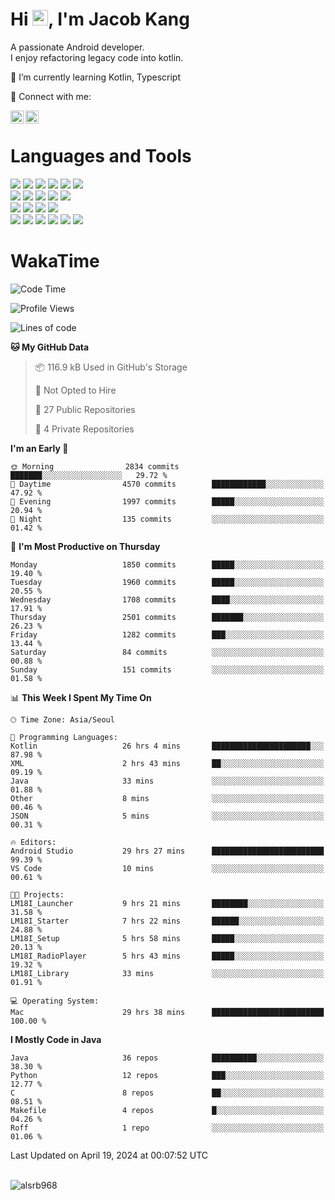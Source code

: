 # Hi <img src="https://media.giphy.com/media/hvRJCLFzcasrR4ia7z/giphy.gif" width="25px">, I'm Jacob Kang
A passionate Android developer.
</br>
I enjoy refactoring legacy code into kotlin.

🌱 I’m currently learning Kotlin, Typescript

🤝 Connect with me:

<a href="https://www.linkedin.com/in/minkyu-kang-b7477b1b2/"><img align="left" src="https://raw.githubusercontent.com/yushi1007/yushi1007/main/images/linkedin.svg" alt="Minkyu Kang | LinkedIn" width="21px"/></a>
<a href="https://www.instagram.com/_jacob_kang/"><img align="left" src="https://raw.githubusercontent.com/yushi1007/yushi1007/main/images/instagram.svg" alt="Jacob Kang | Instagram" width="21px"/></a>

</br>

# Languages and Tools

<div align="left">
<img src="https://img.shields.io/badge/java-007396?logo=java&logoColor=white"/>
<img src="https://img.shields.io/badge/kotlin-7F52FF?logo=kotlin&logoColor=white"/>
<img src="https://img.shields.io/badge/python-3776AB?logo=python&logoColor=white"/>
<img src="https://img.shields.io/badge/bash shell-4EAA25?logo=gnubash&logoColor=white"/>
<img src="https://img.shields.io/badge/c-A8B9CC?logo=c&logoColor=white"/>
<img src="https://img.shields.io/badge/c++-00599C?logo=c%2b%2b&logoColor=white"/>
</div>
<div align="left">
<img src="https://img.shields.io/badge/git-F05032?logo=git&logoColor=white"/>
<img src="https://img.shields.io/badge/github-181717?logo=github&logoColor=white"/>
<img src="https://img.shields.io/badge/mysql-4479A1?logo=mysql&logoColor=white"/>
<img src="https://img.shields.io/badge/sqlite-003B57?logo=sqlite&logoColor=white"/>
<img src="https://img.shields.io/badge/amazon AWS-232F3E?logo=amazonaws&logoColor=white"/>
</div>
<div align="left">
<img src="https://img.shields.io/badge/android-3DDC84?logo=android&logoColor=white"/>
<img src="https://img.shields.io/badge/linux-FCC624?logo=linux&logoColor=white"/>
<img src="https://img.shields.io/badge/flask-000000?logo=flask&logoColor=white"/>
<img src="https://img.shields.io/badge/arduino-00979D?logo=arduino&logoColor=white"/>
</div>
<div align="left">
<img src="https://img.shields.io/badge/slack-4A154B?logo=slack&logoColor=white"/>
<img src="https://img.shields.io/badge/notion-000000?logo=notion&logoColor=white"/>
<img src="https://img.shields.io/badge/jira-0052CC?logo=jira&logoColor=white"/>
<img src="https://img.shields.io/badge/postman-FF6C37?logo=postman&logoColor=white"/>
<img src="https://img.shields.io/badge/intellij-000000?logo=intellijidea&logoColor=white"/>
<img src="https://img.shields.io/badge/pycharm-000000?logo=pycharm&logoColor=white"/>
</div>

# WakaTime

<!--START_SECTION:waka-->
![Code Time](http://img.shields.io/badge/Code%20Time-3%2C701%20hrs%2059%20mins-blue)

![Profile Views](http://img.shields.io/badge/Profile%20Views-0-blue)

![Lines of code](https://img.shields.io/badge/From%20Hello%20World%20I%27ve%20Written-7.1%20million%20lines%20of%20code-blue)

**🐱 My GitHub Data** 

> 📦 116.9 kB Used in GitHub's Storage 
 > 
> 🚫 Not Opted to Hire
 > 
> 📜 27 Public Repositories 
 > 
> 🔑 4 Private Repositories 
 > 
**I'm an Early 🐤** 

```text
🌞 Morning                2834 commits        ███████░░░░░░░░░░░░░░░░░░   29.72 % 
🌆 Daytime                4570 commits        ████████████░░░░░░░░░░░░░   47.92 % 
🌃 Evening                1997 commits        █████░░░░░░░░░░░░░░░░░░░░   20.94 % 
🌙 Night                  135 commits         ░░░░░░░░░░░░░░░░░░░░░░░░░   01.42 % 
```
📅 **I'm Most Productive on Thursday** 

```text
Monday                   1850 commits        █████░░░░░░░░░░░░░░░░░░░░   19.40 % 
Tuesday                  1960 commits        █████░░░░░░░░░░░░░░░░░░░░   20.55 % 
Wednesday                1708 commits        ████░░░░░░░░░░░░░░░░░░░░░   17.91 % 
Thursday                 2501 commits        ███████░░░░░░░░░░░░░░░░░░   26.23 % 
Friday                   1282 commits        ███░░░░░░░░░░░░░░░░░░░░░░   13.44 % 
Saturday                 84 commits          ░░░░░░░░░░░░░░░░░░░░░░░░░   00.88 % 
Sunday                   151 commits         ░░░░░░░░░░░░░░░░░░░░░░░░░   01.58 % 
```


📊 **This Week I Spent My Time On** 

```text
🕑︎ Time Zone: Asia/Seoul

💬 Programming Languages: 
Kotlin                   26 hrs 4 mins       ██████████████████████░░░   87.98 % 
XML                      2 hrs 43 mins       ██░░░░░░░░░░░░░░░░░░░░░░░   09.19 % 
Java                     33 mins             ░░░░░░░░░░░░░░░░░░░░░░░░░   01.88 % 
Other                    8 mins              ░░░░░░░░░░░░░░░░░░░░░░░░░   00.46 % 
JSON                     5 mins              ░░░░░░░░░░░░░░░░░░░░░░░░░   00.31 % 

🔥 Editors: 
Android Studio           29 hrs 27 mins      █████████████████████████   99.39 % 
VS Code                  10 mins             ░░░░░░░░░░░░░░░░░░░░░░░░░   00.61 % 

🐱‍💻 Projects: 
LM18I_Launcher           9 hrs 21 mins       ████████░░░░░░░░░░░░░░░░░   31.58 % 
LM18I_Starter            7 hrs 22 mins       ██████░░░░░░░░░░░░░░░░░░░   24.88 % 
LM18I_Setup              5 hrs 58 mins       █████░░░░░░░░░░░░░░░░░░░░   20.13 % 
LM18I_RadioPlayer        5 hrs 43 mins       █████░░░░░░░░░░░░░░░░░░░░   19.32 % 
LM18I_Library            33 mins             ░░░░░░░░░░░░░░░░░░░░░░░░░   01.91 % 

💻 Operating System: 
Mac                      29 hrs 38 mins      █████████████████████████   100.00 % 
```

**I Mostly Code in Java** 

```text
Java                     36 repos            ██████████░░░░░░░░░░░░░░░   38.30 % 
Python                   12 repos            ███░░░░░░░░░░░░░░░░░░░░░░   12.77 % 
C                        8 repos             ██░░░░░░░░░░░░░░░░░░░░░░░   08.51 % 
Makefile                 4 repos             █░░░░░░░░░░░░░░░░░░░░░░░░   04.26 % 
Roff                     1 repo              ░░░░░░░░░░░░░░░░░░░░░░░░░   01.06 % 
```




 Last Updated on April 19, 2024 at 00:07:52 UTC
<!--END_SECTION:waka-->

</br>

<div align="left">
<img align="left" src="https://github-readme-stats.vercel.app/api/top-langs?username=alsrb968&show_icons=true&locale=en&layout=compact&theme=dark" alt="alsrb968" />
</div>
